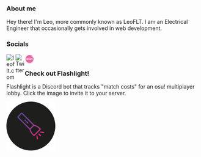 ### About me
Hey there! I'm Leo, more commonly known as LeoFLT. I am an Electrical Engineer that occasionally gets involved in web development.

### Socials

[<img align="left" alt="leoflt.com" width="24px" src="https://leoflt.com/favicon.svg" />][site]
[<img align="left" alt="Twitter" width="24px" src="https://i.imgur.com/KltN3kv.png" />][twitter]
[<img align="left" alt="osu!" width="25px" src="https://raw.githubusercontent.com/ppy/osu-web/master/public/images/layout/osu-logo%402x.png" />][osu]
<br>

### Check out Flashlight!

Flashlight is a Discord bot that tracks "match costs" for an osu! multiplayer lobby. Click the image to invite it to your server.

[<img align="left" width="128px" alt="Click to invite Flashlight to your guild" src="https://raw.githubusercontent.com/LeoFLT/FlashlightBot/main/assets/flashlight.svg"></img>][flashlight]

[flashlight]: https://flashlight.leoflt.com
[osu]: https://osu.ppy.sh/users/3668779
[site]: https://leoflt.com
[twitter]: https://twitter.com/leoflt
